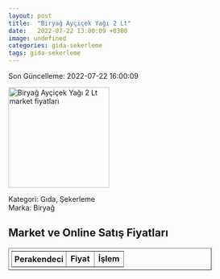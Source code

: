 ```yaml
---
layout: post
title:  "Biryağ Ayçiçek Yağı 2 Lt"
date:   2022-07-22 13:00:09 +0300
image: undefined
categories: gida-sekerleme
tags: gida-sekerleme
---
```


Son Güncelleme: 2022-07-22 16:00:09

<img src="undefined" width="200" alt="Biryağ Ayçiçek Yağı 2 Lt market fiyatları" />

Kategori: Gıda, Şekerleme
<br />
Marka: Biryağ

<h2>Market ve Online Satış Fiyatları</h2>

<table border="1" style="padding: 5px;width:80%;">
  <tr>
    <td style="padding: 5px;"><strong>Perakendeci</strong></td>
    <td><strong>Fiyat</strong></td>
    <td><strong>İşlem</strong></td>
  </tr>
  
</table>
